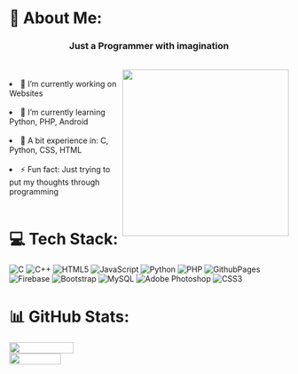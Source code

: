 # 💫 About Me:
<h3 align="center">Just a Programmer with imagination</h3>
<br>
<img align="right" width="300" src="https://imgs.search.brave.com/uGBeRwzhbiOphYDvGkQnCQYYApKyDw1OrDHAZ44cF9Y/rs:fit:860:0:0/g:ce/aHR0cHM6Ly9naWZk/Yi5jb20vaW1hZ2Vz/L2hpZ2gvYW5pbWF0/ZWQtbWFuLWNvbXB1/dGVyLWNvZGluZy1u/YWU2bWVjMzc4bHNn/MWkzLmdpZg.gif">
<br>
  <li>🔭 I’m currently working on Websites<br></li>
  <br>
  <li>🌱 I’m currently learning Python, PHP, Android<br></li>
  <br>
  <li>💬 A bit experience in: C, Python, CSS, HTML<br></li>
  <br>
  <li>⚡ Fun fact: Just trying to put my thoughts through programming<br></li>
  <br>

# 💻 Tech Stack:
![C](https://img.shields.io/badge/c-%2300599C.svg?style=for-the-badge&logo=c&logoColor=white) ![C++](https://img.shields.io/badge/c++-%2300599C.svg?style=for-the-badge&logo=c%2B%2B&logoColor=white) ![HTML5](https://img.shields.io/badge/html5-%23E34F26.svg?style=for-the-badge&logo=html5&logoColor=white) ![JavaScript](https://img.shields.io/badge/javascript-%23323330.svg?style=for-the-badge&logo=javascript&logoColor=%23F7DF1E) ![Python](https://img.shields.io/badge/python-3670A0?style=for-the-badge&logo=python&logoColor=ffdd54) ![PHP](https://img.shields.io/badge/php-%23777BB4.svg?style=for-the-badge&logo=php&logoColor=white) ![GithubPages](https://img.shields.io/badge/github%20pages-121013?style=for-the-badge&logo=github&logoColor=white) ![Firebase](https://img.shields.io/badge/firebase-%23039BE5.svg?style=for-the-badge&logo=firebase) ![Bootstrap](https://img.shields.io/badge/bootstrap-%238511FA.svg?style=for-the-badge&logo=bootstrap&logoColor=white) ![MySQL](https://img.shields.io/badge/mysql-%2300000f.svg?style=for-the-badge&logo=mysql&logoColor=white) ![Adobe Photoshop](https://img.shields.io/badge/adobe%20photoshop-%2331A8FF.svg?style=for-the-badge&logo=adobe%20photoshop&logoColor=white) ![CSS3](https://img.shields.io/badge/css3-%231572B6.svg?style=for-the-badge&logo=css3&logoColor=white)
# 📊 GitHub Stats:
<div style="display: flex; justify-content: space-between; align-items: flex-start; flex-wrap: wrap;">
  <img src="https://github-readme-stats.vercel.app/api?username=gamerzunite&theme=dark&hide_border=false&include_all_commits=false&count_private=false" style="width: 48%; margin-right: 18%;" />
  <img src="https://github-readme-stats.vercel.app/api/top-langs/?username=Gamerzunite&theme=dark&hide_border=false&include_all_commits=true&count_private=false&layout=compact" style="width:43%;" />
</div>



